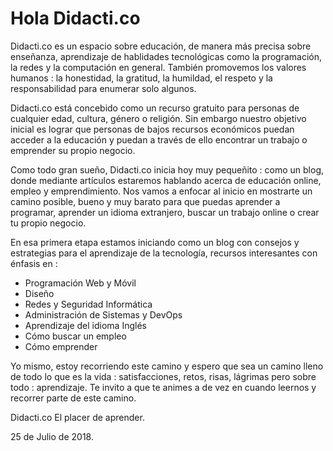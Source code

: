 # Hola Didacti.co

Didacti.co es un espacio sobre educación, de manera más precisa sobre enseñanza, aprendizaje de hablidades tecnológicas como la programación, la redes y la computación en general. También promovemos los valores humanos : la honestidad, la gratitud, la humildad, el respeto y la responsabilidad para enumerar solo algunos. 

Didacti.co está concebido como un recurso gratuito para personas de cualquier edad, cultura, género o religión.
Sin embargo nuestro objetivo inicial es lograr que personas de bajos recursos económicos puedan acceder a la educación y puedan a través de ello encontrar un trabajo o emprender su propio negocio.

Como todo gran sueño, Didacti.co inicia hoy muy pequeñito : como un blog, donde mediante artículos estaremos hablando acerca de educación online, empleo y emprendimiento. Nos vamos a enfocar al inicio en mostrarte un camino posible, bueno y muy barato para que puedas aprender a programar, aprender un idioma extranjero, buscar un trabajo online o crear tu propio negocio. 

En esa primera etapa estamos iniciando como un blog con consejos y estrategias para el aprendizaje de la tecnología, recursos interesantes con énfasis en :

* Programación Web y Móvil
* Diseño
* Redes y Seguridad Informática
* Administración de Sistemas y DevOps 
* Aprendizaje del idioma Inglés
* Cómo buscar un empleo
* Cómo emprender

Yo mismo, estoy recorriendo este camino y espero que sea un camino lleno de todo lo que es la vida : satisfacciones, retos, risas, lágrimas pero sobre todo : aprendizaje. Te invito a que te animes a de vez en cuando leernos y recorrer parte de este camino.

Didacti.co
El placer de aprender.

25 de Julio de 2018.
